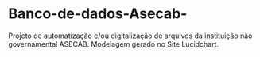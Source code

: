 # Banco-de-dados-Asecab-
Projeto de automatização e/ou digitalização de arquivos da instituição não governamental ASECAB.
Modelagem gerado no Site Lucidchart.



